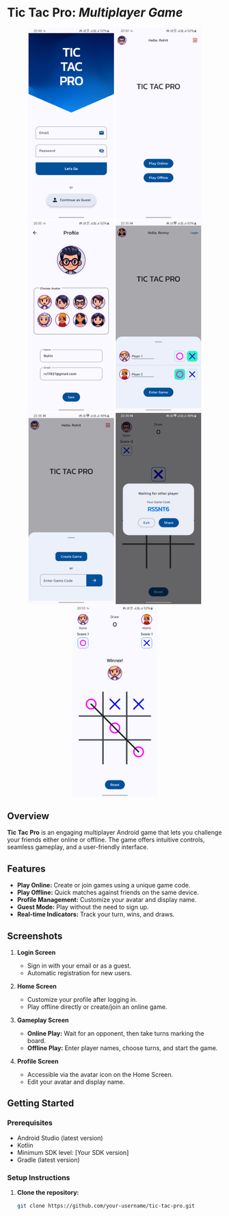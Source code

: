# Tic Tac Pro: *Multiplayer Game*

<p align="center">
  <img src="./screenshots/login_screen.png" width="200px"">
  <img src="./screenshots/home_screen.png" width="200px"">
  <img src="./screenshots/profile_screen.png" width="200px"">
  <img src="./screenshots/play_offline_game.png" width="200px"">
  <img src="./screenshots/play_online_game.png" width="200px"">
  <img src="./screenshots/share_game_code.png" width="200px"">
  <img src="./screenshots/game_screen.png" width="200px">
</p>

## Overview
**Tic Tac Pro** is an engaging multiplayer Android game that lets you challenge your friends either online or offline. The game offers intuitive controls, seamless gameplay, and a user-friendly interface.

## Features
- **Play Online:** Create or join games using a unique game code.
- **Play Offline:** Quick matches against friends on the same device.
- **Profile Management:** Customize your avatar and display name.
- **Guest Mode:** Play without the need to sign up.
- **Real-time Indicators:** Track your turn, wins, and draws.

## Screenshots

1. **Login Screen**  
   - Sign in with your email or as a guest.
   - Automatic registration for new users.

2. **Home Screen**
    - Customize your profile after logging in.
    - Play offline directly or create/join an online game.

3. **Gameplay Screen**  
   - **Online Play:** Wait for an opponent, then take turns marking the board.
   - **Offline Play:** Enter player names, choose turns, and start the game.

4. **Profile Screen**
   - Accessible via the avatar icon on the Home Screen.
   - Edit your avatar and display name.

## Getting Started

### Prerequisites
- Android Studio (latest version)
- Kotlin
- Minimum SDK level: [Your SDK version]
- Gradle (latest version)

### Setup Instructions

1. **Clone the repository:**
   ```bash
   git clone https://github.com/your-username/tic-tac-pro.git
